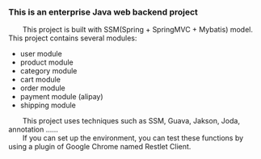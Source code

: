 ### This is an enterprise Java web backend project
&emsp;&emsp;This project is built with SSM(Spring + SpringMVC + Mybatis) model.
This project contains several modules:
- user module
- product module
- category module
- cart module
- order module
- payment module (alipay)
- shipping module

&emsp;&emsp;This project uses techniques such as SSM, Guava, Jakson, Joda, annotation ......<br>
&emsp;&emsp;If you can set up the environment, you can test these functions by using a plugin of Google Chrome named Restlet Client.
